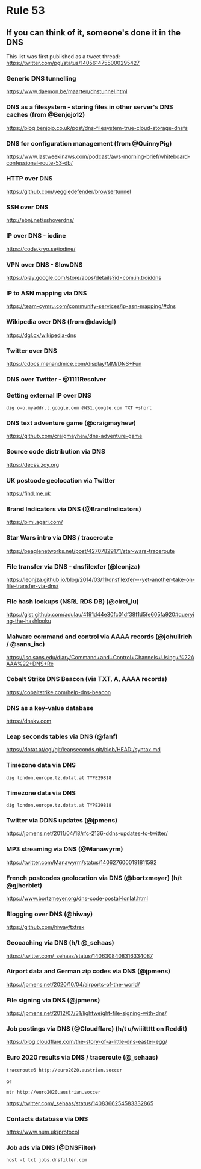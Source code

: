 # Rule 53

## If you can think of it, someone's done it in the DNS

This list was first published as a tweet thread: https://twitter.com/pgl/status/1405614755000295427



### Generic DNS tunnelling

https://www.daemon.be/maarten/dnstunnel.html


### DNS as a filesystem - storing files in other server's DNS caches (from @Benjojo12)

https://blog.benjojo.co.uk/post/dns-filesystem-true-cloud-storage-dnsfs


### DNS for configuration management (from @QuinnyPig)

https://www.lastweekinaws.com/podcast/aws-morning-brief/whiteboard-confessional-route-53-db/


### HTTP over DNS

https://github.com/veggiedefender/browsertunnel


### SSH over DNS

http://ebnj.net/sshoverdns/


### IP over DNS - iodine

https://code.kryo.se/iodine/


### VPN over DNS - SlowDNS

https://play.google.com/store/apps/details?id=com.in.troiddns



### IP to ASN mapping via DNS

https://team-cymru.com/community-services/ip-asn-mapping/#dns


### Wikipedia over DNS (from @davidgl)

https://dgl.cx/wikipedia-dns


### Twitter over DNS

https://cdocs.menandmice.com/display/MM/DNS+Fun


### DNS over Twitter - @1111Resolver 


### Getting external IP over DNS

`dig o-o.myaddr.l.google.com @NS1.google.com TXT +short`


### DNS text adventure game (@craigmayhew)

https://github.com/craigmayhew/dns-adventure-game


### Source code distribution via DNS

https://decss.zoy.org


### UK postcode geolocation via Twitter

https://find.me.uk


### Brand Indicators via DNS (@BrandIndicators)

https://bimi.agari.com/


### Star Wars intro via DNS / traceroute

https://beaglenetworks.net/post/42707829171/star-wars-traceroute


### File transfer via DNS - dnsfilexfer (@leonjza)

https://leonjza.github.io/blog/2014/03/11/dnsfilexfer---yet-another-take-on-file-transfer-via-dns/


### File hash lookups (NSRL RDS DB) (@circl_lu)

https://gist.github.com/adulau/4191d44e30fc01df38f1d5fe605fa920#querying-the-hashlooku


### Malware command and control via AAAA records (@johullrich / @sans_isc)

https://isc.sans.edu/diary/Command+and+Control+Channels+Using+%22AAAA%22+DNS+Re


### Cobalt Strike DNS Beacon (via TXT, A, AAAA records)

https://cobaltstrike.com/help-dns-beacon


### DNS as a key-value database

https://dnskv.com


### Leap seconds tables via DNS (@fanf)

https://dotat.at/cgi/git/leapseconds.git/blob/HEAD:/syntax.md


### Timezone data via DNS

`dig london.europe.tz.dotat.at TYPE29818`


### Timezone data via DNS

`dig london.europe.tz.dotat.at TYPE29818`


### Twitter via DDNS updates (@jpmens)

https://jpmens.net/2011/04/18/rfc-2136-ddns-updates-to-twitter/


### MP3 streaming via DNS (@Manawyrm)

https://twitter.com/Manawyrm/status/1406276000191811592


### French postcodes geolocation via DNS (@bortzmeyer) (h/t @gjherbiet)

https://www.bortzmeyer.org/dns-code-postal-lonlat.html


### Blogging over DNS (@hiway)

https://github.com/hiway/txtrex


### Geocaching via DNS (h/t @\_sehaas)

https://twitter.com/_sehaas/status/1406308408316334087


### Airport data and German zip codes via DNS (@jpmens)

https://jpmens.net/2020/10/04/airports-of-the-world/


### File signing via DNS (@jpmens)

https://jpmens.net/2012/07/31/lightweight-file-signing-with-dns/


### Job postings via DNS (@Cloudflare) (h/t u/wiiittttt on Reddit)

https://blog.cloudflare.com/the-story-of-a-little-dns-easter-egg/


### Euro 2020 results via DNS / traceroute (@\_sehaas)


`traceroute6 http://euro2020.austrian.soccer`

or

`mtr http://euro2020.austrian.soccer`

https://twitter.com/_sehaas/status/1408366254583332865


### Contacts database via DNS

https://www.num.uk/protocol


### Job ads via DNS (@DNSFilter)

`host -t txt jobs.dnsfilter.com`